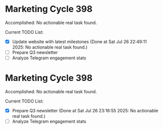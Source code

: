 # Marketing Cycle 398

Accomplished: No actionable real task found.

Current TODO List:

- [x] Update website with latest milestones  (Done at Sat Jul 26 22:49:11 2025: No actionable real task found.)
- [ ] Prepare Q3 newsletter
- [ ] Analyze Telegram engagement stats

# Marketing Cycle 398

Accomplished: No actionable real task found.

Current TODO List:

- [x] Prepare Q3 newsletter  (Done at Sat Jul 26 23:16:55 2025: No actionable real task found.)
- [ ] Analyze Telegram engagement stats
